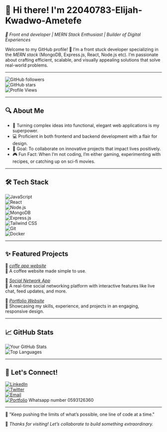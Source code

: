 # 👋 Hi there! I'm 22040783-Elijah-Kwadwo-Ametefe 

*🌟 Front end developer | MERN Stack Enthusiast | Builder of Digital Experiences*  

Welcome to my GitHub profile! 🚀 I’m a front stuck developer specializing in the *MERN stack* (MongoDB, Express.js, React, Node.js etc). I’m passionate about crafting efficient, scalable, and visually appealing solutions that solve real-world problems.  

---

![GitHub followers](https://img.shields.io/github/followers/22040783-Elijah-Kwadwo-Ametefe?label=Follow%20Me&style=social)  
![GitHub stars](https://img.shields.io/github/stars/22040783-Elijah-Kwadwo-Ametefe?affiliations=OWNER%2CCOLLABORATOR&style=social)  
![Profile Views](https://komarev.com/ghpvc/?username=22040783-Elijah-Kwadwo-Ametefe&color=blue)  

---

## 🔍 About Me  

- 🌟 Turning complex ideas into functional, elegant web applications is my superpower.  
- 💻 Proficient in both frontend and backend development with a flair for design.  
- 🎯 Goal: To collaborate on innovative projects that impact lives positively.  
- 🎮 Fun Fact: When I’m not coding, I’m either gaming, experimenting with recipes, or catching up on sci-fi movies.  

---

## 🛠 Tech Stack  

![JavaScript](https://img.shields.io/badge/JavaScript-F7DF1E?style=flat-square&logo=javascript&logoColor=black)  
![React](https://img.shields.io/badge/React-61DAFB?style=flat-square&logo=react&logoColor=black)  
![Node.js](https://img.shields.io/badge/Node.js-339933?style=flat-square&logo=nodedotjs&logoColor=white)  
![MongoDB](https://img.shields.io/badge/MongoDB-47A248?style=flat-square&logo=mongodb&logoColor=white)  
![Express.js](https://img.shields.io/badge/Express.js-404D59?style=flat-square&logo=express&logoColor=white)  
![Tailwind CSS](https://img.shields.io/badge/TailwindCSS-06B6D4?style=flat-square&logo=tailwindcss&logoColor=white)  
![Git](https://img.shields.io/badge/Git-F05032?style=flat-square&logo=git&logoColor=white)  
![Docker](https://img.shields.io/badge/Docker-2496ED?style=flat-square&logo=docker&logoColor=white)  

---

## ✨ Featured Projects  

🌟 *[coffe app website](https://coffeecafepage.netlify.app/)*  
🔗 A coffee website made simple to use.  

🌟 *[Social Network App](https://github.com/https://22040783-Elijah-Kwadwo-Ametefe/social-network-app)*  
🔗 A real-time social networking platform with interactive features like live chat, feed updates, and more.  

🌟 *[Portfolio Website](https://yourportfolio.com)*  
🔗 Showcasing my skills, experience, and projects in an engaging, responsive design.  

---

## 📈 GitHub Stats  

![Your GitHub Stats](https://github-readme-stats.vercel.app/api?username=22040783-Elijah-Kwadwo-Ametefe&show_icons=true&theme=radical)  
![Top Languages](https://github-readme-stats.vercel.app/api/top-langs/?username=22040783-Elijah-Kwadwo-Ametefe&layout=compact&theme=radical)  

---

## 🤝 Let's Connect!  

[![LinkedIn](https://img.shields.io/badge/LinkedIn-0077B5?style=flat-square&logo=linkedin&logoColor=white)](https://www.linkedin.com/in/elijah-ametefe-4707362a7?utm_source=share&utm_campaign=share_via&utm_content=profile&utm_medium=ios_app)  
[![Twitter](https://img.shields.io/badge/Twitter-1DA1F2?style=flat-square&logo=twitter&logoColor=white)](https://twitter.com/yourhandle)  
[![Email](https://img.shields.io/badge/Email-D14836?style=flat-square&logo=gmail&logoColor=white)](ekametefe001@st.ug.edu.gh)  
[![Portfolio](https://img.shields.io/badge/Portfolio-000000?style=flat-square&logo=google-chrome&logoColor=white)](https://yourportfolio.com) 
Whatsapp number 0593126360

---

💬 "Keep pushing the limits of what’s possible, one line of code at a time."  

🌟 *Thanks for visiting! Let’s collaborate to build something extraordinary.*
